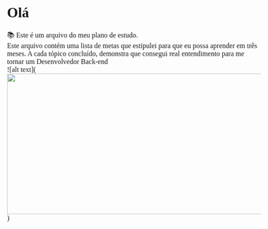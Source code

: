 # Olá

:books: Este é um arquivo do meu plano de estudo.

Este arquivo contém uma lista de metas que estipulei para que eu possa aprender em três meses. A cada tópico concluído, demonstra que consegui real entendimento para me tornar um Desenvolvedor Back-end

![alt text](<html><head><meta http-equiv="Content-Type" content="text/html; charset=utf-8" /><meta http-equiv="Content-Style-Type" content="text/css" /><meta name="generator" content="Aspose.Words for .NET 23.5.0" /><title></title><style type="text/css">body { font-family:'Times New Roman'; font-size:12pt }p { margin:0pt }</style></head><body><div><p><img src="images/Aspose.Words.d20bcebf-570c-428d-bcca-6540488e2f2d.001.jpeg" width="624" height="319" alt="" style="-aw-left-pos:0pt; -aw-rel-hpos:column; -aw-rel-vpos:paragraph; -aw-top-pos:0pt; -aw-wrap-type:inline" /></p></div></body></html>
) 